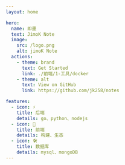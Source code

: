 ```yaml
---
layout: home

hero:
  name: 即墨
  text: JimoK Note
  image:
    src: /logo.png
    alt: jimoK Note
  actions:
    - theme: brand
      text: Get Started
      link: ./前端/1-工具/docker
    - theme: alt
      text: View on GitHub
      link: https://github.com/jk258/notes

features:
  - icon: ⚡️
    title: 后端
    details: go、python、nodejs
  - icon: 🖖
    title: 前端
    details: 构建、生态
  - icon: 🛠️
    title: 数据库
    details: mysql、mongoDB
---
```


